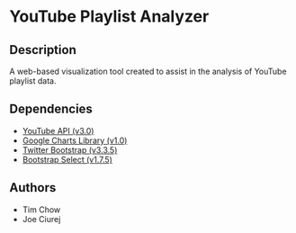 # YouTube Playlist Analyzer #

## Description ##

A web-based visualization tool created to assist in the analysis of YouTube playlist data.

## Dependencies ##

- [YouTube API (v3.0)](https://developers.google.com/youtube/)
- [Google Charts Library (v1.0)](https://developers.google.com/chart/?hl=en)
- [Twitter Bootstrap (v3.3.5)](https://github.com/twbs/bootstrap)
- [Bootstrap Select (v1.7.5)](https://github.com/silviomoreto/bootstrap-select)

## Authors ##

- Tim Chow
- Joe Ciurej

